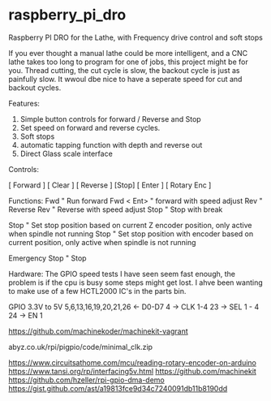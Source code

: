 # raspberry_pi_dro
Raspberry PI DRO for the Lathe, with Frequency drive control and soft stops

If you ever thought a manual lathe could be more intelligent, and a CNC lathe takes too long to program for one of jobs, this project might be for you. Thread cutting, the cut cycle is slow, the backout cycle is just as painfully slow. It wwoul dbe nice to have a seperate speed for cut and backout cycles.

Features:

1) Simple button controls for forward / Reverse and Stop
2) Set speed on forward and reverse cycles.
3) Soft stops
4) automatic tapping function with depth and reverse out
5) Direct Glass scale interface

Controls:

[ Forward ]        [ Clear ]
[ Reverse ] [Stop] [ Enter ] [ Rotary Enc ]

Functions:
  Fwd <Ent>       " Run forward
  Fwd <Rot> < Ent> " forward with speed adjust
  Rev <Ent>        " Reverse
  Rev <Rot> <Ent>  " Reverse with speed adjust
  Stop             " Stop with break
  
  Stop <Ent>     " Set stop position based  on current Z encoder position, only active when spindle not running
  Stop <Rot> <Ent> " Set stop position with encoder based on current position, only active when spindle is not running
  
  Emergency Stop  " Stop 

Hardware:
The GPIO speed tests I have seen seem fast enough, the problem is if the cpu is busy some steps might get lost. I ahve been wanting to make use of a few HCTL2000 IC's in the parts bin. 

GPIO 3.3V to 5V
          5,6,13,16,19,20,21,26 <- D0-D7
          4  -> CLK 1-4
          23  -> SEL 1 - 4
          24  -> EN 1
          
https://github.com/machinekoder/machinekit-vagrant          
          
abyz.co.uk/rpi/pigpio/code/minimal_clk.zip

https://www.circuitsathome.com/mcu/reading-rotary-encoder-on-arduino
https://www.tansi.org/rp/interfacing5v.html
https://github.com/machinekit
https://github.com/hzeller/rpi-gpio-dma-demo
https://gist.github.com/ast/a19813fce9d34c7240091db11b8190dd

